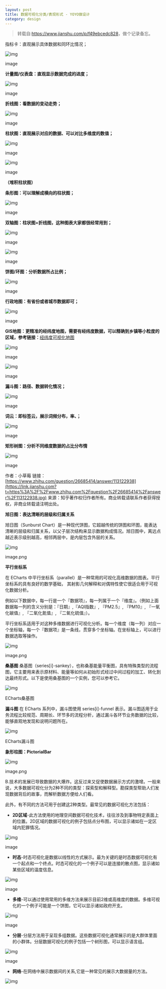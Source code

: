 ```yaml
---
layout: post
title: 数据可视化分类/表现形式 - YOYO做设计
category: design
---
```


> 转载自:<https://www.jianshu.com/p/f49ebcedc828>，做个记录备忘。

指标卡：直观展示具体数据和同环比情况；

![img](https://cdn.kelu.org/blog/2018/12/7044323-e1501edabcc671a5..jpg.jpg)

image

**计量图/仪表盘：直观显示数据完成的进度；**

![img](https://cdn.kelu.org/blog/2018/12/7044323-34190609b49590ac..jpg.jpg)

image

**折线图：看数据的变动走势；**

![img](https://cdn.kelu.org/blog/2018/12/7044323-f9c0328b7fbb8804..jpg.jpg)

image

**柱状图：直观展示对应的数据、可以对比多维度的数值；**

![img](https://cdn.kelu.org/blog/2018/12/7044323-94dd05b76d4ea37a..jpg.jpg)

image

![img](https://cdn.kelu.org/blog/2018/12/7044323-1aa4e2e33a2ec208..jpg.jpg)

image

**（堆积柱状图）**

**条形图：可以理解成横向的柱状图；**

![img](https://cdn.kelu.org/blog/2018/12/7044323-233639d0c4a638bf..jpg.jpg)

image

**双轴图：柱状图+折线图，这种图表大家都很经常用到；**

![img](https://cdn.kelu.org/blog/2018/12/7044323-1bb0145975866422..jpg.jpg)

image

![img](https://cdn.kelu.org/blog/2018/12/7044323-0af20f16322b4cc2..jpg.jpg)

image

**饼图/环图：分析数据所占比例；**

![img](https://cdn.kelu.org/blog/2018/12/7044323-9da1532fade113e7..jpg.jpg)

image

**行政地图：有省份或者城市数据即可；**

![img](https://cdn.kelu.org/blog/2018/12/7044323-c37134face789f7e..jpg.jpg)

image

**GIS地图：更精准的经纬度地图，需要有经纬度数据，可以精确到乡镇等小粒度的区域，参考链接：**[经纬度可视化地图](https://link.jianshu.com?t=https%3A%2F%2Flink.zhihu.com%2F%3Ftarget%3Dhttps%253A%2F%2Fme.bdp.cn%2Fshare%2Findex.html%253FshareId%253Dsdo_20d855c7156c15a1f32a3767f9c08e46.jpg)

![img](https://cdn.kelu.org/blog/2018/12/7044323-0c88fd1efa53783e..jpg.jpg)

image

![img](https://cdn.kelu.org/blog/2018/12/7044323-e5655075ca7cb5de..jpg.jpg)

image

**漏斗图：路径、数据转化情况；**

![img](https://cdn.kelu.org/blog/2018/12/7044323-25082f0b5953f73f..jpg.jpg)

image

**词云：即标签云，展示词频分布，率、；**

![img](https://cdn.kelu.org/blog/2018/12/7044323-886542e4393c0c20..jpg.jpg)

image

**矩形树图：分析不同维度数据的占比分布情**

![img](https://cdn.kelu.org/blog/2018/12/7044323-b21c46dcb3a0b583..jpg.jpg)

image

作者：小草莓
链接：[https://www.zhihu.com/question/26685414/answer/113122938](https://link.jianshu.com?t=https%3A%2F%2Fwww.zhihu.com%2Fquestion%2F26685414%2Fanswer%2F113122938.jpg)
来源：知乎著作权归作者所有。商业转载请联系作者获得授权，非商业转载请注明出处。

**旭日图：表达清晰的层级和归属关系**

旭日图（Sunburst Chart）是一种现代饼图，它超越传统的饼图和环图，能表达清晰的层级和归属关系，以父子层次结构来显示数据构成情况。旭日图中，离远点越近表示级别越高，相邻两层中，是内层包含外层的关系。

![img](https://cdn.kelu.org/blog/2018/12/7044323-a6a1454f12e1b1a1.jpg)

image.png

**平行坐标系**

在 ECharts 中平行坐标系（parallel）是一种常用的可视化高维数据的图表。平行坐标系的具有良好的数学基础， 其射影几何解释和对偶特性使它很适合用于可视化数据分析。

例如以下数据中，每一行是一个『数据项』，每一列属于一个『维度』。（例如上面数据每一列的含义分别是：『日期』,『AQI指数』, 『PM2.5』, 『PM10』, 『一氧化碳值』, 『二氧化氮值』, 『二氧化硫值』）。

平行坐标系适用于对这种多维数据进行可视化分析。每一个维度（每一列）对应一个坐标轴，每一个『数据项』是一条线，贯穿多个坐标轴。在坐标轴上，可以进行数据选取等操作。

![img](https://cdn.kelu.org/blog/2018/12/7044323-fbcbb7e4f53aa428.jpg)

image.png

**桑基图**
桑基图（series[i]-sankey），也称桑基能量平衡图，具有特殊类型的流程图，它主要用来表示原材料、能量等如何从初始形式经过中间过程的加工、转化到达最终形式。以下是使用桑基图的一个实例，您可以参考它。

![img](https://cdn.kelu.org/blog/2018/12/7044323-4f03b02328ab3dce.jpg)

ECharts桑基图

**漏斗图**
在 ECharts 系列中，漏斗图使用 series[i]-funnel 表示。漏斗图适用于业务流程比较规范、周期长、环节多的流程分析，通过漏斗各环节业务数据的比较，能够直观地发现和说明问题所在。

![img](https://cdn.kelu.org/blog/2018/12/7044323-e5c1f551bddeee11.jpg)

ECharts漏斗图

**象形柱图：PictorialBar**

![img](https://cdn.kelu.org/blog/2018/12/7044323-f19f7687f45de6b4.jpg)

image.png

B.技术的发展已导致数据的大爆炸。这反过来又促使数据展示方式的激增。一般来说，大多数据可视化分为2种不同的类型：探索型和解释型。勘探类型帮助人们发现数据背后的故事，而解析数据方便给人们看。

此外，有不同的方法可用于创建这2种类型。最常见的数据可视化方法包括：

- **2D区域**-此方法使用的地理空间数据可视化技术，往往涉及到事物特定表面上的位置。2D区域的数据可视化的例子包括点分布图，可以显示诸如在一定区域内犯罪情况。

![img](https://cdn.kelu.org/blog/2018/12/7044323-d00d3d475965730a.jpg)

image

- **时态**-时态可视化是数据以线性的方式展示。最为关键的是时态数据可视化有一个起点和一个终点。时态可视化的一个例子可以是连接的散点图，显示诸如某些区域的温度信息。

![img](https://cdn.kelu.org/blog/2018/12/7044323-003762c131f8c205.jpg)

image

- **多维**-可以通过使用常用的多维方法来展示目前2维或高维度的数据。多维可视化的一个例子可能是一个饼图，它可以显示诸如政府开支。

![img](https://cdn.kelu.org/blog/2018/12/7044323-936cc21c264e0086.jpg)

image

- **分层**-分层方法用于呈现多组数据。这些数据可视化通常展示的是大群体里面的小群体。分层数据可视化的例子包括一个树形图，可以显示语言组。

![img](https://cdn.kelu.org/blog/2018/12/7044323-5097f993a724651c.jpg)

image

- **网络**-在网络中展示数据间的关系,它是一种常见的展示大数据量的方法。

![img](https://cdn.kelu.org/blog/2018/12/7044323-ce58d9fe1f5e5239.jpg)